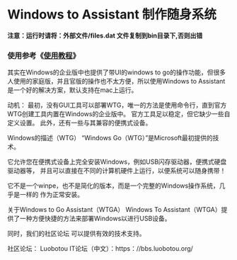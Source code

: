 # Windows to Assistant 制作随身系统

**注意：运行时请将：外部文件/files.dat 文件复制到bin目录下,否则出错**

### 使用参考《[使用教程](使用教程.md)》

其实在Windows的企业版中也提供了带UI的windows to go的操作功能，但很多人使用的家庭版，并且官版的操作也不太方便，所以使用Windows to Assistant是一个好的解决方案，默认支持在mac上运行。


动机： 最初，没有GUI工具可以部署WTG，唯一的方法是使用命令行，直到官方WTG创建工具内置在Windows的企业版中。 官方工具足以稳定，但它缺少一些自定义设置。
此外，还有一些与其兼容的便携式设备。 

Windows的描述（WTG） “Windows Go（WTG）”是Microsoft最初提供的技术。 

它允许您在便携式设备上完全安装Windows，例如USB闪存驱动器，便携式硬盘驱动器等， 并且可以直接在不同的计算机硬件上运行，以便系统可以随身携带！ 

它不是一个winpe，也不是简化的版本，而是一个完整的Windows操作系统，几乎是一样的 作为正常安装。 


关于Windows to Go Assistant（WTGA） Windows To Assistant（WTGA）提供了一种方便快捷的方法来部署Windows以进行USB设备。


同时，我们的社区论坛 可以提供有效的技术支持。 

社区论坛： Luobotou IT论坛（中文）：https：//bbs.luobotou.org/

